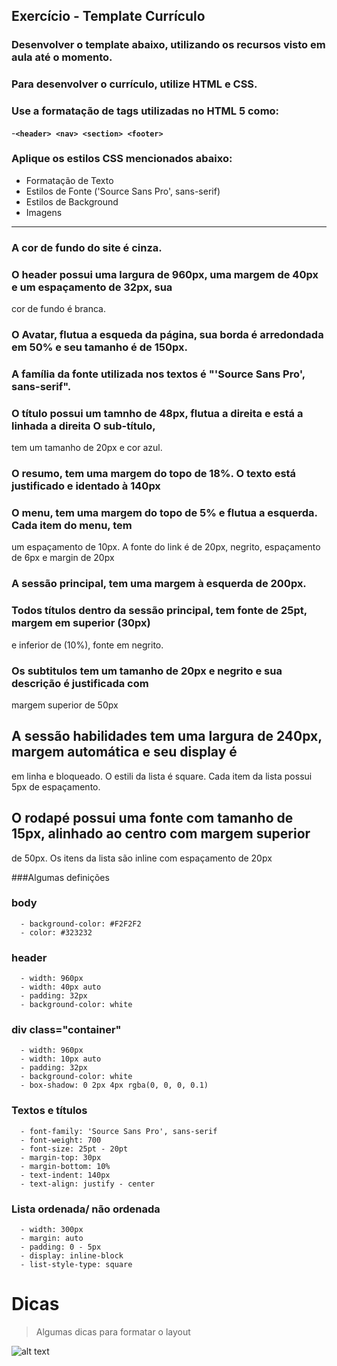 ## Exercício - Template Currículo

### Desenvolver o template abaixo, utilizando os recursos visto em aula até o momento.
### Para desenvolver o currículo, utilize HTML e CSS. 
### Use a formatação de tags utilizadas no HTML 5 como:
  -**```<header> <nav> <section> <footer>```**
### Aplique os estilos CSS mencionados abaixo:  
  - Formatação de Texto
  - Estilos de Fonte ('Source Sans Pro', sans-serif)
  - Estilos de Background
  - Imagens
-----------------
### A cor de fundo do site é cinza.
### O header possui uma largura de 960px, uma margem de 40px e um espaçamento de 32px, sua
cor de fundo é branca.
### O Avatar, flutua a esqueda da página, sua borda é arredondada em 50% e seu tamanho é de 150px.
### A família da fonte utilizada nos textos é "'Source Sans Pro', sans-serif".
### O título possui um tamnho de 48px, flutua a direita e está a linhada a direita O sub-título,
tem um tamanho de 20px e cor azul.
### O resumo, tem uma margem do topo de 18%. O texto está justificado e identado à 140px
### O menu, tem uma margem do topo de 5% e flutua a esquerda. Cada item do menu, tem
um espaçamento de 10px. A fonte do link é de 20px, negrito, espaçamento de 6px e margin
de 20px
### A sessão principal, tem uma margem à esquerda de 200px.
### Todos títulos dentro da sessão principal, tem fonte de 25pt, margem em superior (30px)
e inferior de (10%), fonte em negrito.
### Os subtitulos tem um tamanho de 20px e negrito e sua descrição é justificada com
margem superior de 50px
## A sessão habilidades tem uma largura de 240px, margem automática e seu display é
em linha e bloqueado. O estili da lista é square. Cada item da lista possui 5px de 
espaçamento.
## O rodapé possui uma fonte com tamanho de 15px, alinhado ao centro com margem superior
de 50px. Os itens da lista são inline com espaçamento de 20px


###Algumas definições

  ### body
      - background-color: #F2F2F2
      - color: #323232
  ### header
      - width: 960px
      - width: 40px auto
      - padding: 32px
      - background-color: white
  
  ###  div class="container"
      - width: 960px
      - width: 10px auto
      - padding: 32px
      - background-color: white
      - box-shadow: 0 2px 4px rgba(0, 0, 0, 0.1)
  
  ### Textos e títulos <p>
      - font-family: 'Source Sans Pro', sans-serif
      - font-weight: 700
      - font-size: 25pt - 20pt
      - margin-top: 30px
      - margin-bottom: 10%
      - text-indent: 140px
      - text-align: justify - center
      
  ### Lista ordenada/ não ordenada 
      - width: 300px
      - margin: auto
      - padding: 0 - 5px
      - display: inline-block
      - list-style-type: square
      
# Dicas
> Algumas dicas para formatar o layout

![alt text](https://github.com/V1n1c1us/aula-curriculo-template/blob/master/img/images/template.jpg)
